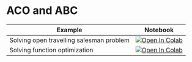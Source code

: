 
#  ACO and ABC

| Example  | Notebook  |
|---|---|
| Solving open travelling salesman problem | [![Open In Colab](https://colab.research.google.com/assets/colab-badge.svg)](https://colab.research.google.com/github/Dr-AlaaKhamis/ISE571/blob/main/6_ACO/ShortestPath_ACO.ipynb)  |
| Solving function optimization | [![Open In Colab](https://colab.research.google.com/assets/colab-badge.svg)](https://colab.research.google.com/github/Dr-AlaaKhamis/ISE571/blob/main/6_ACO/Rosenbrock_Function.ipynb)  |
